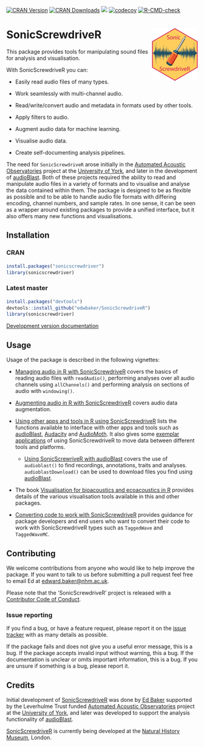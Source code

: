 [![CRAN Version](https://www.r-pkg.org/badges/version/sonicscrewdriver)](https://cran.r-project.org/package=sonicscrewdriver) [![CRAN Downloads](https://cranlogs.r-pkg.org/badges/grand-total/sonicscrewdriver)]() [![](http://cranlogs.r-pkg.org/badges/last-week/sonicscrewdriver?color=green)](https://cran.r-project.org/package=sonicscrewdriver) [![codecov](https://codecov.io/gh/edwbaker/SonicScrewdriveR/graph/badge.svg?token=pQq9E428KB)](https://codecov.io/gh/edwbaker/SonicScrewdriveR) [![R-CMD-check](https://github.com/edwbaker/SonicScrewdriveR/actions/workflows/R-CMD-check.yaml/badge.svg)](https://github.com/edwbaker/SonicScrewdriveR/actions/workflows/R-CMD-check.yaml)

# SonicScrewdriveR <a href="http://sonicscrewdriver.ebaker.me.uk"><img src="man/figures/logo.png" align="right" height="138" alt="sonicscrewdriver website" /></a>

This package provides tools for manipulating sound files for analysis and visualisation.

With SonicScrewdriveR you can:

- Easily read audio files of many types.

- Work seamlessly with multi-channel audio.

- Read/write/convert audio and metadata in formats used by other tools.

- Apply filters to audio.

- Augment audio data for machine learning.

- Visualise audio data.

- Create self-documenting analysis pipelines.


The need for `SonicScrewdriveR` arose initially in the [Automated Acoustic Observatories](https://ebaker.me.uk/aoo) project at the [University of York](https://www.york.ac.uk), and later in the development of [audioBlast](https://audioblast.org). Both of these projects required the ability to read and manipulate audio files in a variety of formats and to visualise and analyse the data contained within them. The package is designed to be as flexible as possible and to be able to handle audio file formats with differing encoding, channel numbers, and sample rates. In one sense, it can be seen as a wrapper around existing packages to provide a unified interface, but it also offers many new functions and visualisations.

## Installation

### CRAN

``` r
install.packages("sonicscrewdriver")
library(sonicscrewdriver)
```

### Latest master

``` r
install.packages("devtools")
devtools::install_github("edwbaker/SonicScrewdriveR")
library(sonicscrewdriver)
```

[Development version documentation](https://sonicscrewdriver.ebaker.me.uk/dev/)

## Usage

Usage of the package is described in the following vignettes:

-   [Managing audio in R with SonicScrewdriveR](https://sonicscrewdriver.ebaker.me.uk/articles/manage_audio.html) covers the basics of reading audio files with `readAudio()`, performing analyses over all audio channels using `allChannels()` and performing analysis on sections of audio with `windowing()`.

-   [Augmenting audio in R with SonicScrewdriveR](https://sonicscrewdriver.ebaker.me.uk/articles/augment-audio-data.html) covers audio data augmentation.

-   [Using other apps and tools in R using SonicScrewdriveR](https://sonicscrewdriver.ebaker.me.uk/articles/other-apps.html) lists the functions available to interface with other apps and tools such as [audioBlast](https://audioblast.org), [Audacity](https://www.audacityteam.org) and [AudioMoth](https://www.openacousticdevices.info/audiomoth). It also gives some [exemplar applications](https://sonicscrewdriver.ebaker.me.uk/articles/other-apps.html#exemplar-applications) of using SonicScrewdriveR to move data between different tools and platforms.

    -   [Using SonicScrewriveR with audioBlast](https://sonicscrewdriver.ebaker.me.uk/articles/audioblast.html) covers the use of `audioblast()` to find recordings, annotations, traits and analyses. `audioblastDownload()` can be used to download files you find using [audioBlast](https://audioblast.org).

-   The book [Visualisation for bioacoustics and ecoacoustics in R](https://av.ebaker.me.uk) provides details of the various visualisation tools available in this and other packages.

-  [Converting code to work with SonicScrewdriveR](https://sonicscrewdriver.ebaker.me.uk/articles/converting-code.html) provides guidance for package developers and end users who want to convert their code to work with SonicScrewdriveR types such as `TaggedWave` and `TaggedWaveMC`.

## Contributing

We welcome contributions from anyone who would like to help improve the package. If you want to talk to us before submitting a pull request feel free to email Ed at [edward.baker\@nhm.ac.uk](mailto:edward.baker@nhm.ac.uk).

Please note that the 'SonicScrewdriveR' project is released with a [Contributor Code of Conduct](https://github.com/edwbaker/SonicScrewdriveR/blob/master/CODE-OF-CONDUCT.md).

### Issue reporting

If you find a bug, or have a feature request, please report it on the [issue tracker](https://github.com/edwbaker/SonicScrewdriveR/issues) with as many details as possible.

If the package fails and does not give you a useful error message, this is a bug. If the package accepts invalid input without warning, this a bug. If the documentation is unclear or omits important information, this is a bug. If you are unsure if something is a bug, please report it.

## Credits

Initial development of [SonicScrewdriveR](https://sonicscrewdriver.ebaker.me.uk) was done by [Ed Baker](https://ebaker.me.uk) supported by the Leverhulme Trust funded [Automated Acoustic Observatories](https://ebaker.me.uk/aao) project at the [University of York](https://york.ac.uk), and later was developed to support the analysis functionality of [audioBlast](https://audioblast.org).

[SonicScrewdriveR](https://sonicscrewdriver.ebaker.me.uk) is currently being developed at the [Natural History Museum](https://www.nhm.ac.uk), London.
